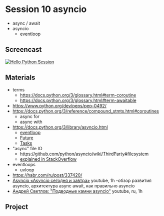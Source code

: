 # Session 10 asyncio
- async / await
- asyncio
  - eventloop


## Screencast
[![Hello Python Session](http://img.youtube.com/vi/wgoimK53MM8/0.jpg)](http://www.youtube.com/watch?v=wgoimK53MM8 "Hello Python Session")


## Materials
- terms
    - https://docs.python.org/3/glossary.html#term-coroutine
    - https://docs.python.org/3/glossary.html#term-awaitable
- https://www.python.org/dev/peps/pep-0492/
- https://docs.python.org/3/reference/compound_stmts.html#coroutines
    - async for
    - async with
- https://docs.python.org/3/library/asyncio.html
    - [eventloop](https://docs.python.org/3/library/asyncio-eventloop.html)
    - [Future](https://docs.python.org/3/library/asyncio-future.html)
    - [Tasks](https://docs.python.org/3/library/asyncio-task.html)    
- "async" file IO
    - https://github.com/python/asyncio/wiki/ThirdParty#filesystem
    - [explained in StackOverflow](https://stackoverflow.com/questions/34699948/does-asyncio-supports-asynchronous-i-o-for-file-operations/42063265#42063265)
- eventloops
    - uvloop
- https://habr.com/ru/post/337420/
- [Asyncio «Asyncio сегодня и завтра»](https://www.youtube.com/watch?v=3rSAtD2gKQE) youtube, 1h -обзор развития asyncio, архитектура async await, как правильно asyncio
- [Андрей Светлов: "Подводные камни asyncio"](https://www.youtube.com/watch?v=GLN_xo4Awcc) youtube, ru, 1h


## Project
